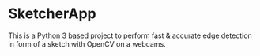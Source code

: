 # SketcherApp
This is a Python 3 based project to perform fast &amp; accurate edge detection in form of a sketch with OpenCV on a webcams.
